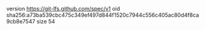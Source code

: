 version https://git-lfs.github.com/spec/v1
oid sha256:a73ba539cbc475c349ef497d844f1520c7944c556c405ac80d4f8ca9cb8e7547
size 54

